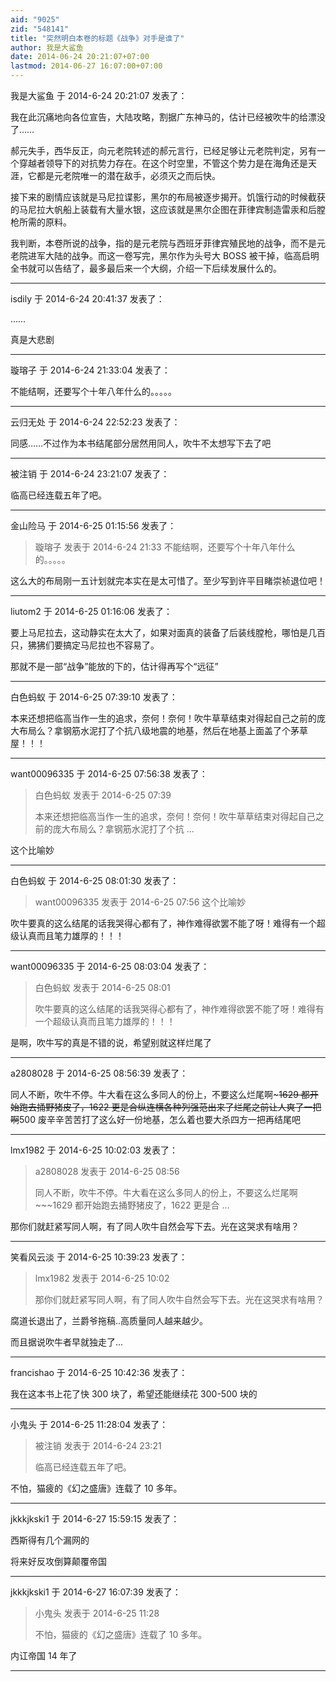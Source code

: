 ```yaml
---
aid: "9025"
zid: "548141"
title: "突然明白本卷的标题《战争》对手是谁了"
author: 我是大鲨鱼
date: 2014-06-24 20:21:07+07:00
lastmod: 2014-06-27 16:07:00+07:00
---
```


我是大鲨鱼 于 2014-6-24 20:21:07 发表了：

我在此沉痛地向各位宣告，大陆攻略，割据广东神马的，估计已经被吹牛的给漂没了……

郝元失手，西华反正，向元老院转述的郝元言行，已经足够让元老院判定，另有一个穿越者领导下的对抗势力存在。在这个时空里，不管这个势力是在海角还是天涯，它都是元老院唯一的潜在敌手，必须灭之而后快。

接下来的剧情应该就是马尼拉谍影，黑尔的布局被逐步揭开。饥饿行动的时候截获的马尼拉大帆船上装载有大量水银，这应该就是黑尔企图在菲律宾制造雷汞和后膛枪所需的原料。

我判断，本卷所说的战争，指的是元老院与西班牙菲律宾殖民地的战争，而不是元老院进军大陆的战争。而这一卷写完，黑尔作为头号大 BOSS 被干掉，临高启明全书就可以告结了，最多最后来一个大纲，介绍一下后续发展什么的。

---

isdily 于 2014-6-24 20:41:37 发表了：

……

真是大悲剧

---

璇瑢子 于 2014-6-24 21:33:04 发表了：

不能结啊，还要写个十年八年什么的。。。。。

---

云归无处 于 2014-6-24 22:52:23 发表了：

同感……不过作为本书结尾部分居然用同人，吹牛不太想写下去了吧

---

被注销 于 2014-6-24 23:21:07 发表了：

临高已经连载五年了吧。

---

金山险马 于 2014-6-25 01:15:56 发表了：

> 璇瑢子 发表于 2014-6-24 21:33 不能结啊，还要写个十年八年什么的。。。。。

这么大的布局刚一五计划就完本实在是太可惜了。至少写到许平目睹崇祯退位吧！

---

liutom2 于 2014-6-25 01:16:06 发表了：

要上马尼拉去，这动静实在太大了，如果对面真的装备了后装线膛枪，哪怕是几百只，狒狒们要搞定马尼拉也不容易了。

那就不是一部“战争”能放的下的，估计得再写个“远征”

---

白色蚂蚁 于 2014-6-25 07:39:10 发表了：

本来还想把临高当作一生的追求，奈何！奈何！吹牛草草结束对得起自己之前的庞大布局么？拿钢筋水泥打了个抗八级地震的地基，然后在地基上面盖了个茅草屋！！！

---

want00096335 于 2014-6-25 07:56:38 发表了：

> 白色蚂蚁 发表于 2014-6-25 07:39
>
> 本来还想把临高当作一生的追求，奈何！奈何！吹牛草草结束对得起自己之前的庞大布局么？拿钢筋水泥打了个抗 ...

这个比喻妙

---

白色蚂蚁 于 2014-6-25 08:01:30 发表了：

> want00096335 发表于 2014-6-25 07:56 这个比喻妙

吹牛要真的这么结尾的话我哭得心都有了，神作难得欲罢不能了呀！难得有一个超级认真而且笔力雄厚的！！！

---

want00096335 于 2014-6-25 08:03:04 发表了：

> 白色蚂蚁 发表于 2014-6-25 08:01
>
> 吹牛要真的这么结尾的话我哭得心都有了，神作难得欲罢不能了呀！难得有一个超级认真而且笔力雄厚的！！！

是啊，吹牛写的真是不错的说，希望别就这样烂尾了

---

a2808028 于 2014-6-25 08:56:39 发表了：

同人不断，吹牛不停。牛大看在这么多同人的份上，不要这么烂尾啊~~~1629 都开始跑去捅野猪皮了，1622 更是合纵连横各种列强范出来了烂尾之前让人爽了一把啊~~500 废辛辛苦苦打了这么好一份地基，怎么着也要大杀四方一把再结尾吧

---

lmx1982 于 2014-6-25 10:02:03 发表了：

> a2808028 发表于 2014-6-25 08:56
>
> 同人不断，吹牛不停。牛大看在这么多同人的份上，不要这么烂尾啊~~~1629 都开始跑去捅野猪皮了，1622 更是合 ...

那你们就赶紧写同人啊，有了同人吹牛自然会写下去。光在这哭求有啥用？

---

笑看风云淡 于 2014-6-25 10:39:23 发表了：

> lmx1982 发表于 2014-6-25 10:02
>
> 那你们就赶紧写同人啊，有了同人吹牛自然会写下去。光在这哭求有啥用？

腐道长退出了，兰爵爷拖稿..高质量同人越来越少。

而且据说吹牛者早就独走了...

---

francishao 于 2014-6-25 10:42:36 发表了：

我在这本书上花了快 300 块了，希望还能继续花 300-500 块的

---

小鬼头 于 2014-6-25 11:28:04 发表了：

> 被注销 发表于 2014-6-24 23:21
>
> 临高已经连载五年了吧。

不怕，猫疲的《幻之盛唐》连载了 10 多年。

---

jkkkjkski1 于 2014-6-27 15:59:15 发表了：

西斯得有几个漏网的

将来好反攻倒算颠覆帝国

---

jkkkjkski1 于 2014-6-27 16:07:39 发表了：

> 小鬼头 发表于 2014-6-25 11:28
>
> 不怕，猫疲的《幻之盛唐》连载了 10 多年。

内讧帝国 14 年了

---
